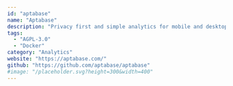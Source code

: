 ```yaml
---
id: "aptabase"
name: "Aptabase"
description: "Privacy first and simple analytics for mobile and desktop apps."
tags:
  - "AGPL-3.0"
  - "Docker"
category: "Analytics"
website: "https://aptabase.com/"
github: "https://github.com/aptabase/aptabase"
#image: "/placeholder.svg?height=300&width=400"
---
```


